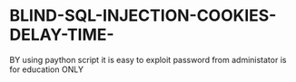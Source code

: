 # BLIND-SQL-INJECTION-COOKIES-DELAY-TIME-
BY using paython script it is easy to exploit password from administator is for education ONLY 
